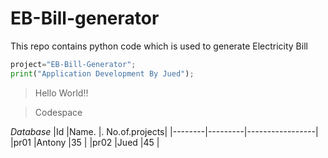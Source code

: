 # EB-Bill-generator
This repo contains python code which is used to generate Electricity Bill


```py
project="EB-Bill-Generator";
print("Application Development By Jued");


```

> Hello World!!

>Codespace


*Database*
|Id      |Name.    |.  No.of.projects|
|--------|---------|-----------------|
|pr01    |Antony   |35               |
|pr02    |Jued     |45               |